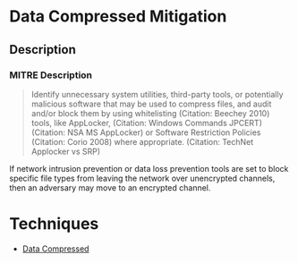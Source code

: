 
# Data Compressed Mitigation

## Description

### MITRE Description

> Identify unnecessary system utilities, third-party tools, or potentially malicious software that may be used to compress files, and audit and/or block them by using whitelisting (Citation: Beechey 2010) tools, like AppLocker, (Citation: Windows Commands JPCERT) (Citation: NSA MS AppLocker) or Software Restriction Policies (Citation: Corio 2008) where appropriate. (Citation: TechNet Applocker vs SRP)

If network intrusion prevention or data loss prevention tools are set to block specific file types from leaving the network over unencrypted channels, then an adversary may move to an encrypted channel.


# Techniques


* [Data Compressed](../techniques/Data-Compressed.md)

